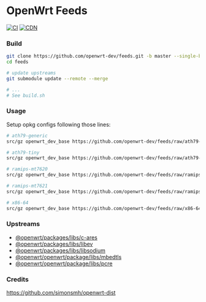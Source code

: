# OpenWrt Feeds

[![CI](https://github.com/openwrt-dev/feeds/workflows/CI/badge.svg)](https://github.com/openwrt-dev/feeds)
[![CDN](https://data.jsdelivr.com/v1/package/gh/openwrt-dev/feeds/badge?style=rounded)](https://cdn.jsdelivr.net/gh/openwrt-dev/feeds/)

### Build

```bash
git clone https://github.com/openwrt-dev/feeds.git -b master --single-branch --recurse-submodules -j4
cd feeds

# update upstreams
git submodule update --remote --merge

# ...
# See build.sh
```

### Usage

Setup opkg configs following those lines:
```bash
# ath79-generic
src/gz openwrt_dev_base https://github.com/openwrt-dev/feeds/raw/ath79-generic/base

# ath79-tiny
src/gz openwrt_dev_base https://github.com/openwrt-dev/feeds/raw/ath79-tiny/base

# ramips-mt7620
src/gz openwrt_dev_base https://github.com/openwrt-dev/feeds/raw/ramips-mt7620/base

# ramips-mt7621
src/gz openwrt_dev_base https://github.com/openwrt-dev/feeds/raw/ramips-mt7621/base

# x86-64
src/gz openwrt_dev_base https://github.com/openwrt-dev/feeds/raw/x86-64/base
```

### Upstreams

- [@openwrt/packages/libs/c-ares](https://github.com/openwrt/packages/tree/openwrt-21.02/libs/c-ares)
- [@openwrt/packages/libs/libev](https://github.com/openwrt/packages/tree/openwrt-21.02/libs/libev)
- [@openwrt/packages/libs/libsodium](https://github.com/openwrt/packages/tree/openwrt-21.02/libs/libsodium)
- [@openwrt/openwrt/package/libs/mbedtls](https://github.com/openwrt/openwrt/tree/openwrt-21.02/package/libs/mbedtls)
- [@openwrt/openwrt/package/libs/pcre](https://github.com/openwrt/openwrt/tree/openwrt-21.02/package/libs/pcre)

### Credits

https://github.com/simonsmh/openwrt-dist
